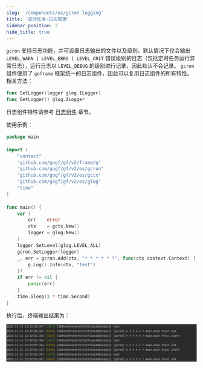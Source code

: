 ```yaml
---
slug: '/components/os/gcron-logging'
title: '定时任务-日志管理'
sidebar_position: 2
hide_title: true
---
```


`gcron` 支持日志功能，并可设置日志输出的文件以及级别。默认情况下仅会输出 `LEVEL_WARN | LEVEL_ERRO | LEVEL_CRIT` 错误级别的日志（包括定时任务运行异常日志），运行日志以 `LEVEL_DEBUG` 的级别进行记录，因此默认不会记录。 `gcron` 组件使用了 `goframe` 框架统一的日志组件，因此可以复用日志组件的所有特性。相关方法：

```go
func SetLogger(logger glog.ILogger)
func GetLogger() glog.ILogger
```

日志组件特性请参考 [日志组件](../../../核心组件/日志组件/日志组件.md) 章节。

使用示例：

```go
package main

import (
    "context"
    "github.com/gogf/gf/v2/frame/g"
    "github.com/gogf/gf/v2/os/gcron"
    "github.com/gogf/gf/v2/os/gctx"
    "github.com/gogf/gf/v2/os/glog"
    "time"
)

func main() {
    var (
        err    error
        ctx    = gctx.New()
        logger = glog.New()
    )
    logger.SetLevel(glog.LEVEL_ALL)
    gcron.SetLogger(logger)
    _, err = gcron.Add(ctx, "* * * * * ?", func(ctx context.Context) {
        g.Log().Info(ctx, "test")
    })
    if err != nil {
        panic(err)
    }
    time.Sleep(3 * time.Second)
}
```

执行后，终端输出结果为：

![](/markdown/673cee2f61375b3979a03c30934fd8d8.png)
